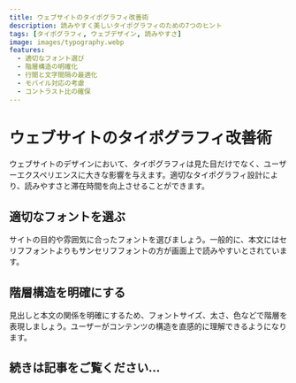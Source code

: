 ```yaml
---
title: ウェブサイトのタイポグラフィ改善術
description: 読みやすく美しいタイポグラフィのための7つのヒント
tags: [タイポグラフィ, ウェブデザイン, 読みやすさ]
image: images/typography.webp
features:
  - 適切なフォント選び
  - 階層構造の明確化
  - 行間と文字間隔の最適化
  - モバイル対応の考慮
  - コントラスト比の確保
---
```


# ウェブサイトのタイポグラフィ改善術

ウェブサイトのデザインにおいて、タイポグラフィは見た目だけでなく、ユーザーエクスペリエンスに大きな影響を与えます。適切なタイポグラフィ設計により、読みやすさと滞在時間を向上させることができます。

## 適切なフォントを選ぶ

サイトの目的や雰囲気に合ったフォントを選びましょう。一般的に、本文にはセリフフォントよりもサンセリフフォントの方が画面上で読みやすいとされています。

## 階層構造を明確にする

見出しと本文の関係を明確にするため、フォントサイズ、太さ、色などで階層を表現しましょう。ユーザーがコンテンツの構造を直感的に理解できるようになります。

## 続きは記事をご覧ください...
